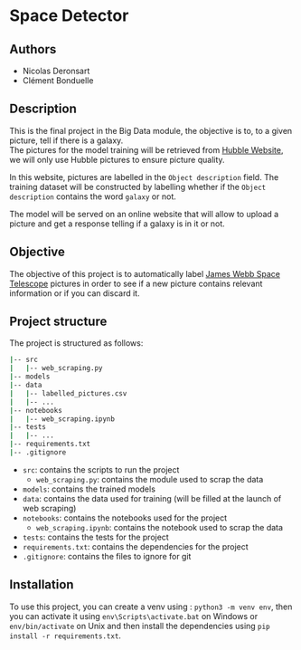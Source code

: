 # Space Detector

## Authors

- Nicolas Deronsart
- Clément Bonduelle

## Description

This is the final project in the Big Data module, the objective is to, to a given picture, tell if there is a galaxy.\
The pictures for the model training will be retrieved from [Hubble Website](https://esahubble.org/images/), we will only use Hubble pictures to ensure picture quality.

In this website, pictures are labelled in the `Object description` field. The training dataset will be constructed by labelling whether if the `Object description` contains the word `galaxy` or not.

The model will be served on an online website that will allow to upload a picture and get a response telling if a galaxy is in it or not.

## Objective

The objective of this project is to automatically label [James Webb Space Telescope](https://en.wikipedia.org/wiki/James_Webb_Space_Telescope) pictures in order to see if a new picture contains relevant information or if you can discard it.

## Project structure

The project is structured as follows:

```bash
|-- src
|   |-- web_scraping.py
|-- models
|-- data
|   |-- labelled_pictures.csv
|   |-- ...
|-- notebooks
|   |-- web_scraping.ipynb
|-- tests
|   |-- ...
|-- requirements.txt
|-- .gitignore
```

- `src`: contains the scripts to run the project
    - `web_scraping.py`: contains the module used to scrap the data
- `models`: contains the trained models
- `data`: contains the data used for training (will be filled at the launch of web scraping)
- `notebooks`: contains the notebooks used for the project
    - `web_scraping.ipynb`: contains the notebook used to scrap the data
- `tests`: contains the tests for the project
- `requirements.txt`: contains the dependencies for the project
- `.gitignore`: contains the files to ignore for git

## Installation

To use this project, you can create a venv using : `python3 -m venv env`, then you can activate it using `env\Scripts\activate.bat` on Windows or `env/bin/activate` on Unix and then install the dependencies using `pip install -r requirements.txt`.